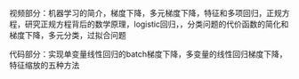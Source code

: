 视频部分：机器学习的简介，梯度下降，多元梯度下降，特征和多项回归，正规方程，研究正规方程背后的数学原理，logistic回归，，分类问题的代价函数的简化和梯度下降，多元分类，过拟合问题

 

代码部分：实现单变量线性回归的batch梯度下降，多变量的线性回归梯度下降，特征缩放的五种方法